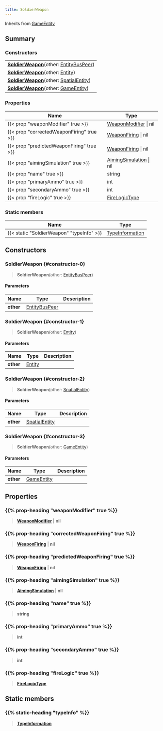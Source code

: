 ```yaml
---
title: SoldierWeapon
---
```


Inherits from [GameEntity](/vext/ref/client/type/gameentity)

## Summary

### Constructors

|  |
| --- |
| **[SoldierWeapon](#constructor-0)**(other: [EntityBusPeer](/vext/ref/shared/type/entitybuspeer)) |
| **[SoldierWeapon](#constructor-1)**(other: [Entity](/vext/ref/shared/type/entity)) |
| **[SoldierWeapon](#constructor-2)**(other: [SpatialEntity](/vext/ref/shared/type/spatialentity)) |
| **[SoldierWeapon](#constructor-3)**(other: [GameEntity](/vext/ref/client/type/gameentity)) |

### Properties

| Name | Type |
| ---- | ---- |
| {{< prop "weaponModifier" true >}} | [WeaponModifier](/vext/ref/fb/weaponmodifier) \| nil |
| {{< prop "correctedWeaponFiring" true >}} | [WeaponFiring](/vext/ref/shared/type/weaponfiring) \| nil |
| {{< prop "predictedWeaponFiring" true >}} | [WeaponFiring](/vext/ref/shared/type/weaponfiring) \| nil |
| {{< prop "aimingSimulation" true >}} | [AimingSimulation](/vext/ref/client/type/aimingsimulation) \| nil |
| {{< prop "name" true >}} | string |
| {{< prop "primaryAmmo" true >}} | int |
| {{< prop "secondaryAmmo" true >}} | int |
| {{< prop "fireLogic" true >}} | [FireLogicType](/vext/ref/fb/firelogictype) |

### Static members

| Name | Type |
| ---- | ---- |
| {{< static "SoldierWeapon" "typeInfo" >}} | [TypeInformation](/vext/ref/shared/type/typeinformation) |

## Constructors

### SoldierWeapon {#constructor-0}

> **SoldierWeapon**(other: [EntityBusPeer](/vext/ref/shared/type/entitybuspeer))

#### Parameters

| Name | Type | Description |
| ---- | ---- | ----------- |
| **other** | [EntityBusPeer](/vext/ref/shared/type/entitybuspeer) |  |

### SoldierWeapon {#constructor-1}

> **SoldierWeapon**(other: [Entity](/vext/ref/shared/type/entity))

#### Parameters

| Name | Type | Description |
| ---- | ---- | ----------- |
| **other** | [Entity](/vext/ref/shared/type/entity) |  |

### SoldierWeapon {#constructor-2}

> **SoldierWeapon**(other: [SpatialEntity](/vext/ref/shared/type/spatialentity))

#### Parameters

| Name | Type | Description |
| ---- | ---- | ----------- |
| **other** | [SpatialEntity](/vext/ref/shared/type/spatialentity) |  |

### SoldierWeapon {#constructor-3}

> **SoldierWeapon**(other: [GameEntity](/vext/ref/client/type/gameentity))

#### Parameters

| Name | Type | Description |
| ---- | ---- | ----------- |
| **other** | [GameEntity](/vext/ref/client/type/gameentity) |  |

## Properties

### {{% prop-heading "weaponModifier" true %}}

> **[WeaponModifier](/vext/ref/fb/weaponmodifier)** \| **nil**

### {{% prop-heading "correctedWeaponFiring" true %}}

> **[WeaponFiring](/vext/ref/shared/type/weaponfiring)** \| **nil**

### {{% prop-heading "predictedWeaponFiring" true %}}

> **[WeaponFiring](/vext/ref/shared/type/weaponfiring)** \| **nil**

### {{% prop-heading "aimingSimulation" true %}}

> **[AimingSimulation](/vext/ref/client/type/aimingsimulation)** \| **nil**

### {{% prop-heading "name" true %}}

> **string**

### {{% prop-heading "primaryAmmo" true %}}

> **int**

### {{% prop-heading "secondaryAmmo" true %}}

> **int**

### {{% prop-heading "fireLogic" true %}}

> **[FireLogicType](/vext/ref/fb/firelogictype)**

## Static members

### {{% static-heading "typeInfo" %}}

> **[TypeInformation](/vext/ref/shared/type/typeinformation)**


